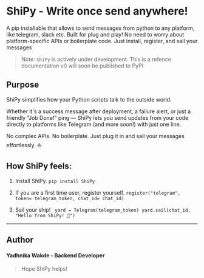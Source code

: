 # ShiPy - Write once send anywhere!

A pip installable that allows to send messages from python to any platform, like telegram, slack etc. Built for plug and play!
No need to worry about platform-specific APIs or boilerplate code. Just install, register, and sail your messages 

> Note: `ShiPy` is actively under development. This is a refence documentation
> v0 will soon be published to PyPI

## Purpose
ShiPy simplifies how your Python scripts talk to the outside world.

Whether it's a success message after deployment, a failure alert, or just a friendly "Job Done!" ping — ShiPy lets you send updates from your code directly to platforms like Telegram (and more soon!) with just one line.

No complex APIs. No boilerplate.
Just plug it in and sail your messages effortlessly. ⛵

## How ShiPy feels: 

1. Install ShiPy.
   `pip install ShiPy`

2. If you are a first time user, register yourself. 
  `register("telegram", token= telegram_token, chat_id= chat_id)`

3. Sail your ship!
   ` yard = Telegram(telegram_token)
yard.sail(chat_id, "Hello from ShiPy! 🚀")`

---

## Author

#### Yadhnika Wakde - Backend Developer
> Hope ShiPy helps!






